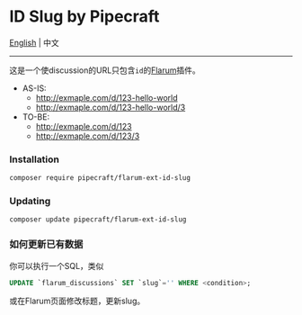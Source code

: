 # ID Slug by Pipecraft

[English](README.md) | 中文

---

这是一个使discussion的URL只包含`id`的[Flarum](http://flarum.org)插件。

- AS-IS:
  - http://exmaple.com/d/123-hello-world
  - http://exmaple.com/d/123-hello-world/3
- TO-BE:
  - http://exmaple.com/d/123
  - http://exmaple.com/d/123/3

### Installation

```sh
composer require pipecraft/flarum-ext-id-slug
```

### Updating

```sh
composer update pipecraft/flarum-ext-id-slug
```

### 如何更新已有数据

你可以执行一个SQL，类似 

```sql
UPDATE `flarum_discussions` SET `slug`='' WHERE <condition>;
```

或在Flarum页面修改标题，更新slug。